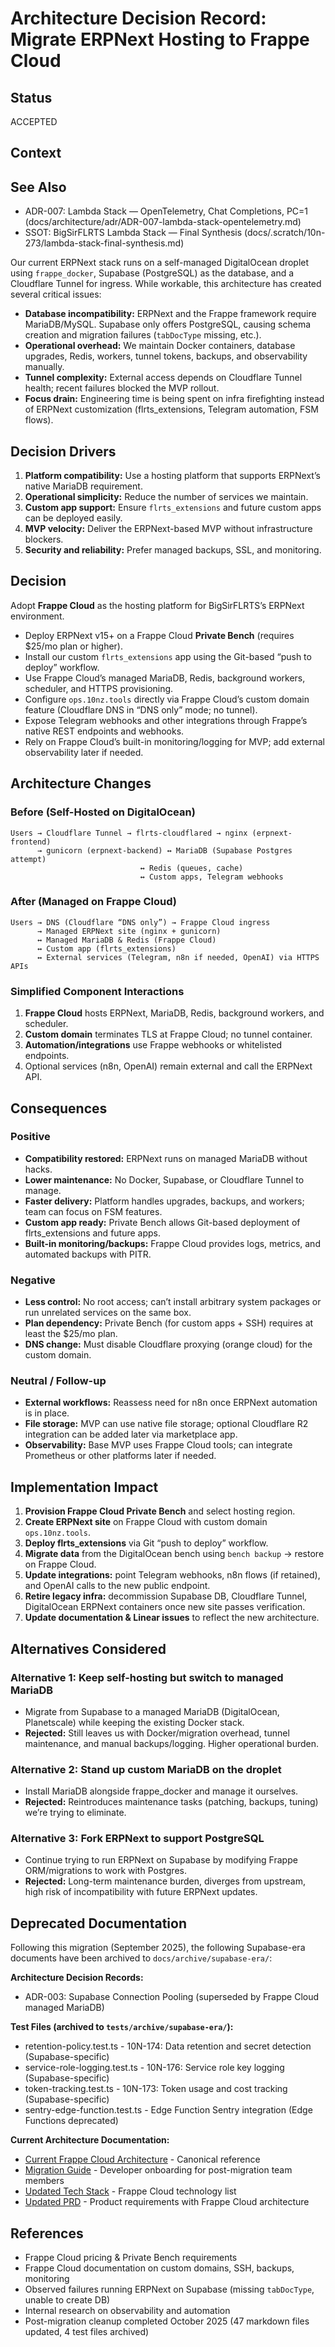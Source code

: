 # Architecture Decision Record: Migrate ERPNext Hosting to Frappe Cloud

## Status

ACCEPTED

## Context

## See Also

- ADR-007: Lambda Stack — OpenTelemetry, Chat Completions, PC=1
  (docs/architecture/adr/ADR-007-lambda-stack-opentelemetry.md)
- SSOT: BigSirFLRTS Lambda Stack — Final Synthesis
  (docs/.scratch/10n-273/lambda-stack-final-synthesis.md)

Our current ERPNext stack runs on a self-managed DigitalOcean droplet using
`frappe_docker`, Supabase (PostgreSQL) as the database, and a Cloudflare Tunnel
for ingress. While workable, this architecture has created several critical
issues:

- **Database incompatibility:** ERPNext and the Frappe framework require
  MariaDB/MySQL. Supabase only offers PostgreSQL, causing schema creation and
  migration failures (`tabDocType` missing, etc.).
- **Operational overhead:** We maintain Docker containers, database upgrades,
  Redis, workers, tunnel tokens, backups, and observability manually.
- **Tunnel complexity:** External access depends on Cloudflare Tunnel health;
  recent failures blocked the MVP rollout.
- **Focus drain:** Engineering time is being spent on infra firefighting instead
  of ERPNext customization (flrts_extensions, Telegram automation, FSM flows).

## Decision Drivers

1. **Platform compatibility:** Use a hosting platform that supports ERPNext’s
   native MariaDB requirement.
2. **Operational simplicity:** Reduce the number of services we maintain.
3. **Custom app support:** Ensure `flrts_extensions` and future custom apps can
   be deployed easily.
4. **MVP velocity:** Deliver the ERPNext-based MVP without infrastructure
   blockers.
5. **Security and reliability:** Prefer managed backups, SSL, and monitoring.

## Decision

Adopt **Frappe Cloud** as the hosting platform for BigSirFLRTS’s ERPNext
environment.

- Deploy ERPNext v15+ on a Frappe Cloud **Private Bench** (requires $25/mo plan
  or higher).
- Install our custom `flrts_extensions` app using the Git-based “push to deploy”
  workflow.
- Use Frappe Cloud’s managed MariaDB, Redis, background workers, scheduler, and
  HTTPS provisioning.
- Configure `ops.10nz.tools` directly via Frappe Cloud’s custom domain feature
  (Cloudflare DNS in “DNS only” mode; no tunnel).
- Expose Telegram webhooks and other integrations through Frappe’s native REST
  endpoints and webhooks.
- Rely on Frappe Cloud’s built-in monitoring/logging for MVP; add external
  observability later if needed.

## Architecture Changes

### Before (Self-Hosted on DigitalOcean)

```
Users → Cloudflare Tunnel → flrts-cloudflared → nginx (erpnext-frontend)
      → gunicorn (erpnext-backend) ↔ MariaDB (Supabase Postgres attempt)
                             ↔ Redis (queues, cache)
                             ↔ Custom apps, Telegram webhooks
```

### After (Managed on Frappe Cloud)

```
Users → DNS (Cloudflare “DNS only”) → Frappe Cloud ingress
      → Managed ERPNext site (nginx + gunicorn)
      ↔ Managed MariaDB & Redis (Frappe Cloud)
      ↔ Custom app (flrts_extensions)
      ↔ External services (Telegram, n8n if needed, OpenAI) via HTTPS APIs
```

### Simplified Component Interactions

1. **Frappe Cloud** hosts ERPNext, MariaDB, Redis, background workers, and
   scheduler.
2. **Custom domain** terminates TLS at Frappe Cloud; no tunnel container.
3. **Automation/integrations** use Frappe webhooks or whitelisted endpoints.
4. Optional services (n8n, OpenAI) remain external and call the ERPNext API.

## Consequences

### Positive

- **Compatibility restored:** ERPNext runs on managed MariaDB without hacks.
- **Lower maintenance:** No Docker, Supabase, or Cloudflare Tunnel to manage.
- **Faster delivery:** Platform handles upgrades, backups, and workers; team can
  focus on FSM features.
- **Custom app ready:** Private Bench allows Git-based deployment of
  flrts_extensions and future apps.
- **Built-in monitoring/backups:** Frappe Cloud provides logs, metrics, and
  automated backups with PITR.

### Negative

- **Less control:** No root access; can’t install arbitrary system packages or
  run unrelated services on the same box.
- **Plan dependency:** Private Bench (for custom apps + SSH) requires at least
  the $25/mo plan.
- **DNS change:** Must disable Cloudflare proxying (orange cloud) for the custom
  domain.

### Neutral / Follow-up

- **External workflows:** Reassess need for n8n once ERPNext automation is in
  place.
- **File storage:** MVP can use native file storage; optional Cloudflare R2
  integration can be added later via marketplace app.
- **Observability:** Base MVP uses Frappe Cloud tools; can integrate Prometheus
  or other platforms later if needed.

## Implementation Impact

1. **Provision Frappe Cloud Private Bench** and select hosting region.
2. **Create ERPNext site** on Frappe Cloud with custom domain `ops.10nz.tools`.
3. **Deploy flrts_extensions** via Git “push to deploy” workflow.
4. **Migrate data** from the DigitalOcean bench using `bench backup` → restore
   on Frappe Cloud.
5. **Update integrations:** point Telegram webhooks, n8n flows (if retained),
   and OpenAI calls to the new public endpoint.
6. **Retire legacy infra:** decommission Supabase DB, Cloudflare Tunnel,
   DigitalOcean ERPNext containers once new site passes verification.
7. **Update documentation & Linear issues** to reflect the new architecture.

## Alternatives Considered

### Alternative 1: Keep self-hosting but switch to managed MariaDB

- Migrate from Supabase to a managed MariaDB (DigitalOcean, Planetscale) while
  keeping the existing Docker stack.
- **Rejected:** Still leaves us with Docker/migration overhead, tunnel
  maintenance, and manual backups/logging. Higher operational burden.

### Alternative 2: Stand up custom MariaDB on the droplet

- Install MariaDB alongside frappe_docker and manage it ourselves.
- **Rejected:** Reintroduces maintenance tasks (patching, backups, tuning) we’re
  trying to eliminate.

### Alternative 3: Fork ERPNext to support PostgreSQL

- Continue trying to run ERPNext on Supabase by modifying Frappe ORM/migrations
  to work with Postgres.
- **Rejected:** Long-term maintenance burden, diverges from upstream, high risk
  of incompatibility with future ERPNext updates.

## Deprecated Documentation

Following this migration (September 2025), the following Supabase-era documents
have been archived to `docs/archive/supabase-era/`:

**Architecture Decision Records:**

- ADR-003: Supabase Connection Pooling (superseded by Frappe Cloud managed
  MariaDB)

**Test Files (archived to `tests/archive/supabase-era/`):**

- retention-policy.test.ts - 10N-174: Data retention and secret detection
  (Supabase-specific)
- service-role-logging.test.ts - 10N-176: Service role key logging
  (Supabase-specific)
- token-tracking.test.ts - 10N-173: Token usage and cost tracking
  (Supabase-specific)
- sentry-edge-function.test.ts - Edge Function Sentry integration (Edge
  Functions deprecated)

**Current Architecture Documentation:**

- [Current Frappe Cloud Architecture](../current-frappe-cloud-architecture.md) -
  Canonical reference
- [Migration Guide](../../MIGRATION-SUPABASE-TO-FRAPPE.md) - Developer
  onboarding for post-migration team members
- [Updated Tech Stack](../tech-stack.md) - Frappe Cloud technology list
- [Updated PRD](../../prd/prd.md) - Product requirements with Frappe Cloud
  architecture

## References

- Frappe Cloud pricing & Private Bench requirements
- Frappe Cloud documentation on custom domains, SSH, backups, monitoring
- Observed failures running ERPNext on Supabase (missing `tabDocType`, unable to
  create DB)
- Internal research on observability and automation
- Post-migration cleanup completed October 2025 (47 markdown files updated, 4
  test files archived)
